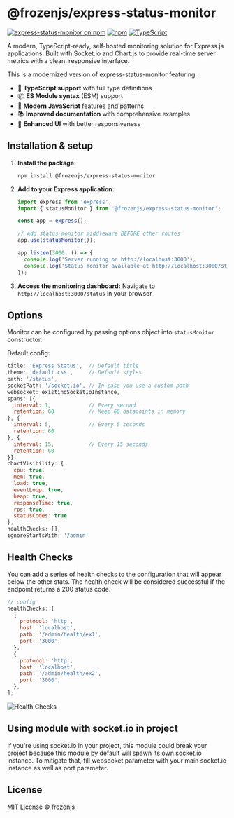 # @frozenjs/express-status-monitor

[![express-status-monitor on npm](https://img.shields.io/npm/v/@frozenjs/express-status-monitor.svg)](https://www.npmjs.com/@frozenjs/express-status-monitor)
[![npm](https://img.shields.io/npm/dt/@frozenjs/express-status-monitor.svg)](https://img.shields.io/npm/dt/@frozenjs/express-status-monitor.svg)
[![TypeScript](https://img.shields.io/badge/TypeScript-Ready-blue.svg)](https://www.typescriptlang.org/)

A modern, TypeScript-ready, self-hosted monitoring solution for Express.js applications. Built with Socket.io and Chart.js to provide real-time server metrics with a clean, responsive interface.

This is a modernized version of express-status-monitor featuring:

- 🔧 **TypeScript support** with full type definitions
- 📦 **ES Module syntax** (ESM) support
- 🚀 **Modern JavaScript** features and patterns
- 📚 **Improved documentation** with comprehensive examples
- 🎨 **Enhanced UI** with better responsiveness

## Installation & setup

1. **Install the package:**

   ```bash
   npm install @frozenjs/express-status-monitor
   ```

2. **Add to your Express application:**

   ```typescript
   import express from 'express';
   import { statusMonitor } from '@frozenjs/express-status-monitor';

   const app = express();

   // Add status monitor middleware BEFORE other routes
   app.use(statusMonitor());

   app.listen(3000, () => {
     console.log('Server running on http://localhost:3000');
     console.log('Status monitor available at http://localhost:3000/status');
   });
   ```

3. **Access the monitoring dashboard:**
   Navigate to `http://localhost:3000/status` in your browser

## Options

Monitor can be configured by passing options object into `statusMonitor` constructor.

Default config:

```javascript
title: 'Express Status',  // Default title
theme: 'default.css',     // Default styles
path: '/status',
socketPath: '/socket.io', // In case you use a custom path
websocket: existingSocketIoInstance,
spans: [{
  interval: 1,            // Every second
  retention: 60           // Keep 60 datapoints in memory
}, {
  interval: 5,            // Every 5 seconds
  retention: 60
}, {
  interval: 15,           // Every 15 seconds
  retention: 60
}],
chartVisibility: {
  cpu: true,
  mem: true,
  load: true,
  eventLoop: true,
  heap: true,
  responseTime: true,
  rps: true,
  statusCodes: true
},
healthChecks: [],
ignoreStartsWith: '/admin'

```

## Health Checks

You can add a series of health checks to the configuration that will appear below the other stats. The health check will be considered successful if the endpoint returns a 200 status code.

```javascript
// config
healthChecks: [
  {
    protocol: 'http',
    host: 'localhost',
    path: '/admin/health/ex1',
    port: '3000',
  },
  {
    protocol: 'http',
    host: 'localhost',
    path: '/admin/health/ex2',
    port: '3000',
  },
];
```

![Health Checks](https://i.imgur.com/6tY4OhA.png 'Health Checks')

## Using module with socket.io in project

If you're using socket.io in your project, this module could break your project because this module by default will spawn its own socket.io instance. To mitigate that, fill websocket parameter with your main socket.io instance as well as port parameter.

## License

[MIT License](https://opensource.org/licenses/MIT) © [frozenjs](https://github.com/Pnlvfx)
